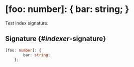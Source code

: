 # \[foo: number\]: { bar: string; }

Test index signature.

## Signature {#_indexer_-signature}

```typescript
[foo: number]: {
        bar: string;
    };
```
